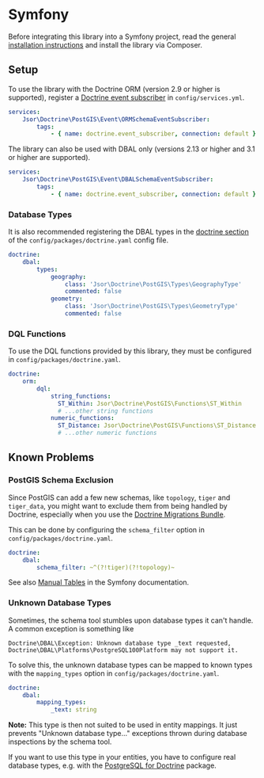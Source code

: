 Symfony
==

Before integrating this library into a Symfony project, read the general 
[installation instructions](../README.md#installation) and install the library
via Composer.

Setup
-----

To use the library with the Doctrine ORM (version 2.9 or higher is supported),
register a [Doctrine event subscriber](https://symfony.com/doc/current/doctrine/event_listeners_subscribers.html)
in `config/services.yml`.

```yaml
services:
    Jsor\Doctrine\PostGIS\Event\ORMSchemaEventSubscriber:
        tags:
            - { name: doctrine.event_subscriber, connection: default }
```

The library can also be used with DBAL only (versions 2.13 or higher and 3.1 or
higher are supported).

```yaml
services:
    Jsor\Doctrine\PostGIS\Event\DBALSchemaEventSubscriber:
        tags:
            - { name: doctrine.event_subscriber, connection: default }
```

### Database Types

It is also recommended registering the DBAL types in the
[doctrine section](https://symfony.com/doc/current/reference/configuration/doctrine.html)
of the `config/packages/doctrine.yaml` config file.

```yaml
doctrine:
    dbal:
        types:
            geography:
                class: 'Jsor\Doctrine\PostGIS\Types\GeographyType'
                commented: false
            geometry:
                class: 'Jsor\Doctrine\PostGIS\Types\GeometryType'
                commented: false
```

### DQL Functions

To use the DQL functions provided by this library, they must be configured in
`config/packages/doctrine.yaml`.

```yaml
doctrine:
    orm:
        dql:
            string_functions:
              ST_Within: Jsor\Doctrine\PostGIS\Functions\ST_Within
              # ...other string functions
            numeric_functions:
              ST_Distance: Jsor\Doctrine\PostGIS\Functions\ST_Distance
              # ...other numeric functions
```

Known Problems
--

### PostGIS Schema Exclusion

Since PostGIS can add a few new schemas, like `topology`, `tiger` and
`tiger_data`, you might want to exclude them from being handled by Doctrine,
especially when you use the [Doctrine Migrations Bundle](https://www.doctrine-project.org/projects/doctrine-migrations-bundle.html).

This can be done by configuring the `schema_filter` option in
`config/packages/doctrine.yaml`.

```yaml
doctrine:
    dbal:
        schema_filter: ~^(?!tiger)(?!topology)~
```

See also [Manual Tables](https://symfony.com/doc/current/bundles/DoctrineMigrationsBundle/index.html#manual-tables)
in the Symfony documentation.

### Unknown Database Types

Sometimes, the schema tool stumbles upon database types it can't handle.
A common exception is something like

```
Doctrine\DBAL\Exception: Unknown database type _text requested, Doctrine\DBAL\Platforms\PostgreSQL100Platform may not support it.
```

To solve this, the unknown database types can be mapped to known types with the
`mapping_types` option in `config/packages/doctrine.yaml`.

```yaml
doctrine:
    dbal:
        mapping_types:
            _text: string
```

**Note:** This type is then not suited to be used in entity mappings.
It just prevents "Unknown database type..." exceptions thrown during database
inspections by the schema tool.

If you want to use this type in your entities, you have to configure real
database types, e.g. with the [PostgreSQL for Doctrine](https://github.com/martin-georgiev/postgresql-for-doctrine)
package.
